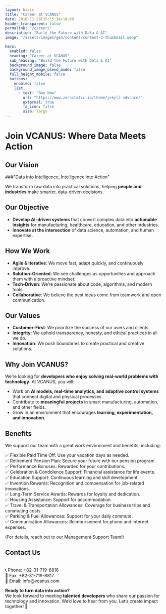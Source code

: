 ```yaml
---
layout: basic
title: "Career at VCANUS"
date: 2018-11-28T15:15:34+10:00
header_transparent: false
permalink: "/career/"
description: "Build the Future with Data & AI"
image: "/assets/images/gen/content/content-3-thumbnail.webp"

hero:
  enabled: false
  heading: "Career at VCANUS"
  sub_heading: "Build the Future with Data & AI"
  background_image: false
  background_image_blend_mode: false
  full_height_mobile: false
  buttons:
    enabled: false
    list:
      - text: "Buy Now"
        url: "https://www.zerostatic.io/theme/jekyll-advance/"
        external: true
        fa_icon: false
        size: large
---
```



# Join VCANUS: Where Data Meets Action


## Our Vision

###"Data into Intelligence, Intelligence into Action"

We transform raw data into practical solutions, helping **people and industries** make smarter, data-driven decisions.


## Our Objective

- **Develop AI-driven systems** that convert complex data into **actionable insights** for manufacturing, healthcare, education, and other industries.
- **Innovate at the intersection** of data science, automation, and human expertise.


## How We Work

- **Agile & Iterative**: We move fast, adapt quickly, and continuously improve.
- **Solution-Oriented**: We see challenges as opportunities and approach them with a proactive mindset.
- **Tech-Driven**: We’re passionate about code, algorithms, and modern tools.
- **Collaborative**: We believe the best ideas come from teamwork and open communication.


## Our Values

- **Customer-First**: We prioritize the success of our users and clients.
- **Integrity**: We uphold transparency, honesty, and ethical practices in all we do.
- **Innovation**: We push boundaries to create practical and creative solutions.


## Why Join VCANUS?

We’re looking for **developers who enjoy solving real-world problems with technology**. At VCANUS, you will:
- Work on **AI models, real-time analytics, and adaptive control systems** that connect digital and physical processes.
- Contribute to **meaningful projects** in smart manufacturing, automation, and other fields.
- Grow in an environment that encourages **learning, experimentation, and innovation**.


## Benefits

We support our team with a great work environment and benefits, including:

✅ Flexible Paid Time Off: Use your vacation days as needed.   
✅ Retirement Pension Plan: Secure your future with our pension program.   
✅ Performance Bonuses: Rewarded for your contributions.   
✅ Celebration & Condolence Support: Financial assistance for life events.   
✅ Education Support: Continuous learning and skill development.   
✅ Invention Rewards: Recognition and compensation for job-related innovations.   
✅ Long-Term Service Awards: Rewards for loyalty and dedication.   
✅ Housing Assistance: Support for accommodation.   
✅ Travel & Transportation Allowances: Coverage for business trips and commuting costs.   
✅ Parking & Fuel Allowances: Support for your daily commute.   
✅ Communication Allowances: Reimbursement for phone and internet expenses.   

(For details, reach out to our Management Support Team!)


## Contact Us
<br>
📞 Phone: +82-31-719-8816
<br>
📠 Fax: +82-31-719-8817
<br>
📧 Email: info@vcanus.com

**Ready to turn data into action?**
<br>
We look forward to meeting **talented developers** who share our passion for technology and innovation. We’d love to hear from you. Let’s create impact together! 🚀

